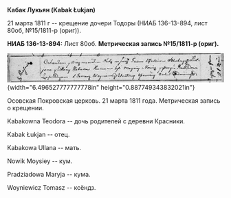 **Кабак Лукьян (Kabak Łukjan)**

21 марта 1811 г -- крещение дочери Тодоры (НИАБ 136-13-894, лист 80об,
№15/1811-р (ориг)).

**НИАБ 136-13-894:** Лист 80об. **Метрическая запись №15/1811-р
(ориг).**

![](./media/05e95eb56314b05e49e12ab622eaf116a6c9d5a3.png){width="6.496527777777778in"
height="0.887749343832021in"}

Осовская Покровская церковь. 21 марта 1811 года. Метрическая запись о
крещении.

Kabakowna Teodora -- дочь родителей с деревни Красники.

Kabak Łukjan -- отец.

Kabakowa Ullana -- мать.

Nowik Moysiey -- кум.

Pradziadowa Maryja -- кума.

Woyniewicz Tomasz -- ксёндз.
